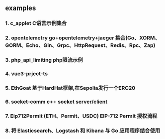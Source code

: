 ## examples


### 1. c_applet C语言示例集合
### 2. opentelemetry go+opentelemetry+jaeger 集合(Go、XORM、GORM、Echo、Gin、Grpc、HttpRequest、Redis、Rpc、Zap)
### 3. php_api_limiting php限流示例
### 4. vue3-prject-ts
### 5. EthGoat 基于HardHat框架,在Sepolia发行一个ERC20
### 6. socket-comm c++ socket  server/client
### 7. Eip712Permit (ETH、Permit、USDC) EIP-712 Permit 授权流程
### 8. 将 Elasticsearch、Logstash 和 Kibana 与 Go 应用程序结合使用
